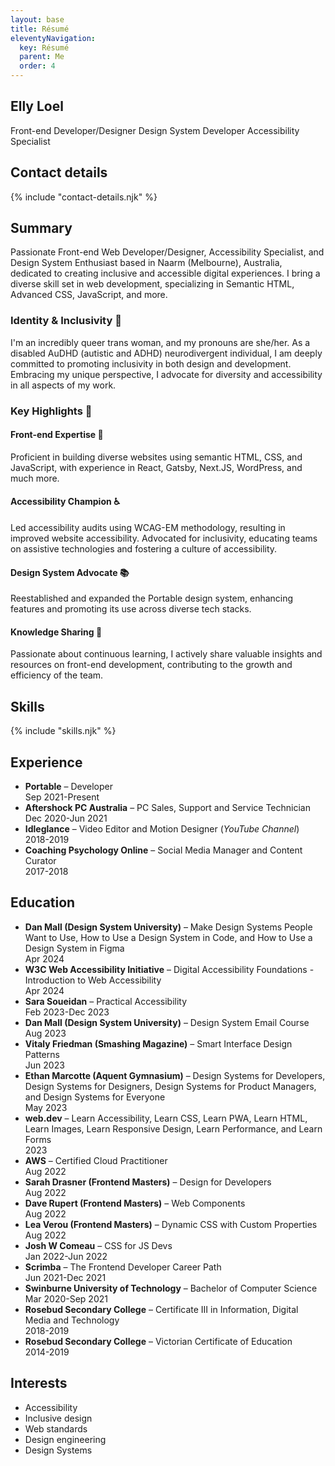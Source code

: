 ```yaml
---
layout: base
title: Résumé
eleventyNavigation:
  key: Résumé
  parent: Me
  order: 4
---
```


## Elly Loel

<span class="badge">Front-end Developer/Designer</span> <span class="badge">Design System Developer</span> <span class="badge">Accessibility Specialist</span>

## Contact details

{% include "contact-details.njk" %}

## Summary

Passionate Front-end Web Developer/Designer, Accessibility Specialist, and Design System Enthusiast based in Naarm (Melbourne), Australia, dedicated to creating inclusive and accessible digital experiences. I bring a diverse skill set in web development, specializing in Semantic HTML, Advanced CSS, JavaScript, and more.

### Identity & Inclusivity 🌈

I'm an incredibly queer trans woman, and my pronouns are she/her. As a disabled AuDHD (autistic and ADHD) neurodivergent individual, I am deeply committed to promoting inclusivity in both design and development. Embracing my unique perspective, I advocate for diversity and accessibility in all aspects of my work.

### Key Highlights 🌟

#### Front-end Expertise 🎨

Proficient in building diverse websites using semantic HTML, CSS, and JavaScript, with experience in React, Gatsby, Next.JS, WordPress, and much more.

#### Accessibility Champion ♿

Led accessibility audits using WCAG-EM methodology, resulting in improved website accessibility. Advocated for inclusivity, educating teams on assistive technologies and fostering a culture of accessibility.

#### Design System Advocate 📚

Reestablished and expanded the Portable design system, enhancing features and promoting its use across diverse tech stacks.

#### Knowledge Sharing 🧠

Passionate about continuous learning, I actively share valuable insights and resources on front-end development, contributing to the growth and efficiency of the team.

## Skills

{% include "skills.njk" %}

## Experience

- **Portable** – Developer<br><span class="[ badge ][ neutral pill ]">Sep 2021-Present</span>
- **Aftershock PC Australia** – PC Sales, Support and Service Technician<br><span class="[ badge ][ neutral pill ]">Dec 2020-Jun 2021</span>
- **Idleglance** – Video Editor and Motion Designer (_YouTube Channel_)<br><span class="[ badge ][ neutral pill ]">2018-2019</span>
- **Coaching Psychology Online** – Social Media Manager and Content Curator<br><span class="[ badge ][ neutral pill ]">2017-2018</span>

## Education

- **Dan Mall (Design System University)** – Make Design Systems People Want to Use, How to Use a Design System in Code, and How to Use a Design System in Figma<br><span class="[ badge ][ neutral pill ]">Apr 2024</span>
- **W3C Web Accessibility Initiative** – Digital Accessibility Foundations - Introduction to Web Accessibility<br><span class="[ badge ][ neutral pill ]">Apr 2024</span>
- **Sara Soueidan** – Practical Accessibility<br><span class="[ badge ][ neutral pill ]">Feb 2023-Dec 2023</span>
- **Dan Mall (Design System University)** – Design System Email Course<br><span class="[ badge ][ neutral pill ]">Aug 2023</span>
- **Vitaly Friedman (Smashing Magazine)** – Smart Interface Design Patterns<br><span class="[ badge ][ neutral pill ]">Jun 2023</span>
- **Ethan Marcotte (Aquent Gymnasium)** – Design Systems for Developers, Design Systems for Designers, Design Systems for Product Managers, and Design Systems for Everyone<br><span class="[ badge ][ neutral pill ]">May 2023</span>
- **web.dev** – Learn Accessibility, Learn CSS, Learn PWA, Learn HTML, Learn Images, Learn Responsive Design, Learn Performance, and Learn Forms<br><span class="[ badge ][ neutral pill ]">2023</span>
- **AWS** – Certified Cloud Practitioner<br><span class="[ badge ][ neutral pill ]">Aug 2022</span>
- **Sarah Drasner (Frontend Masters)** – Design for Developers<br><span class="[ badge ][ neutral pill ]">Aug 2022</span>
- **Dave Rupert (Frontend Masters)** – Web Components<br><span class="[ badge ][ neutral pill ]">Aug 2022</span>
- **Lea Verou (Frontend Masters)** – Dynamic CSS with Custom Properties<br><span class="[ badge ][ neutral pill ]">Aug 2022</span>
- **Josh W Comeau** – CSS for JS Devs<br><span class="[ badge ][ neutral pill ]">Jan 2022-Jun 2022</span>
- **Scrimba** – The Frontend Developer Career Path<br><span class="[ badge ][ neutral pill ]">Jun 2021-Dec 2021</span>
- **Swinburne University of Technology** – Bachelor of Computer Science<br><span class="[ badge ][ neutral pill ]">Mar 2020-Sep 2021</span>
- **Rosebud Secondary College** – Certificate III in Information, Digital Media and Technology<br><span class="[ badge ][ neutral pill ]">2018-2019</span>
- **Rosebud Secondary College** – Victorian Certificate of Education<br><span class="[ badge ][ neutral pill ]">2014-2019</span>

## Interests

- Accessibility
- Inclusive design
- Web standards
- Design engineering
- Design Systems
